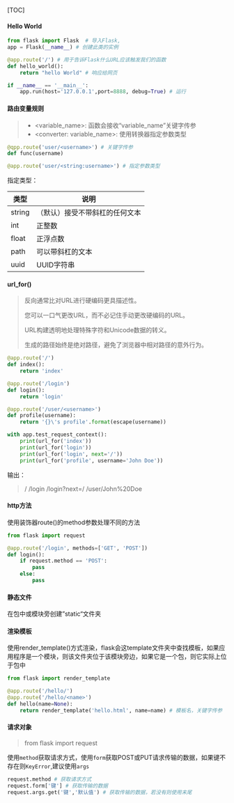 [TOC]

#### Hello World

```python
from flask import Flask  # 导入Flask,
app = Flask(__name__) # 创建此类的实例

@app.route('/') # 用于告诉Flask什么URL应该触发我们的函数
def hello_world():
    return "hello World" # 响应给网页

if __name__ == '__main__':
    app.run(host='127.0.0.1',port=8888, debug=True) # 运行
```

#### 路由变量规则

> * <variable_name>: 函数会接收“variable_name”关键字传参
> * <converter: variable_name>: 使用转换器指定参数类型

```python
@qpp.route('user/<username>') # 关键字传参
def func(username)

@app.route('user/<string:username>') # 指定参数类型
```

指定类型：

| 类型   | 说明                           |
| ------ | ------------------------------ |
| string | （默认）接受不带斜杠的任何文本 |
| int    | 正整数                         |
| float  | 正浮点数                       |
| path   | 可以带斜杠的文本               |
| uuid   | UUID字符串                     |

#### url_for()

> 反向通常比对URL进行硬编码更具描述性。
>
> 您可以一口气更改URL，而不必记住手动更改硬编码的URL。
>
> URL构建透明地处理特殊字符和Unicode数据的转义。
>
> 生成的路径始终是绝对路径，避免了浏览器中相对路径的意外行为。

```python
@app.route('/')
def index():
    return 'index'

@app.route('/login')
def login():
    return 'login'

@app.route('/user/<username>')
def profile(username):
    return '{}\'s profile'.format(escape(username))

with app.test_request_context():
    print(url_for('index'))
    print(url_for('login'))
    print(url_for('login', next='/'))
    print(url_for('profile', username='John Doe'))
```

输出：

> /
> /login
> /login?next=/
> /user/John%20Doe

#### http方法

使用装饰器route()的method参数处理不同的方法

```python
from flask import request

@app.route('/login', methods=['GET', 'POST'])
def login():
    if request.method == 'POST':
        pass
    else:
        pass
```

#### 静态文件

在包中或模块旁创建”static“文件夹

#### 渲染模板

使用render_template()方式渲染，flask会这template文件夹中查找模板，如果应用程序是一个模块，则该文件夹位于该模块旁边，如果它是一个包，则它实际上位于包中

```python
from flask import render_template

@app.route('/hello/')
@app.route('/hello/<name>')
def hello(name=None):
    return render_template('hello.html', name=name) # 模板名，关键字传参
```

#### 请求对象

> from flask import request

使用`method`获取请求方式，使用`form`获取POST或PUT请求传输的数据，如果键不存在则`KeyError`,建议使用`args`

```python
request.method # 获取请求方式
request.form['键'] # 获取传输的数据
request.args.get('键','默认值') # 获取传输的数据，若没有则使用末尾
```



